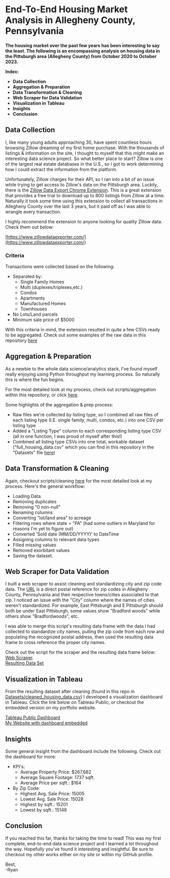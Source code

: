 <h1> 
End-To-End Housing Market Analysis in Allegheny County, Pennsylvania 
</h1>

<h4> 
The housing market over the past few years has been interesting to say the least. The following is an encompassing analysis on housing data in the Pittsburgh area (Allegheny County) from October 2020 to October 2023. <br>

Index: 
- Data Collection
- Aggregation & Preparation 
- Data Transformation & Cleaning 
- Web Scraper for Data Validation
- Visualization in Tableau
- Insights 
- Conclusion
</h4>

<h2>
Data Collection
</h2>
 
I, like many young adults approaching 30, have spent countless hours browsing Zillow dreaming of my first home purchase. With the thousands of listings & information on the site, I thought to myself that this might make an interesting data science project. So what better place to start? Zillow is one of the largest real estate databases in the U.S., so I got to work determining how I could extract the information from the platform. 

Unfortunately, Zillow charges for their API, so I ran into a bit of an issue while trying to get access to Zillow's data on the Pittsburgh area. Luckily, there is the [Zillow Data Export Chrome Extension](https://www.zillowdataexporter.com/). This is a great extension that provides a free trial to download up to 800 listings from Zillow at a time. Naturally it took some time using this extension to collect all transactions in Allegheny County over the last 3 years, but it paid off as I was able to wrangle every transaction. 

I highly recommend the extension to anyone looking for quality Zillow data. Check them out below:

[https://www.zillowdataexporter.com/](https://www.zillowdataexporter.com/)

<h3>
Criteria
</h3> 

Transactions were collected based on the following: 
- Separated by: 
    - Single Family Homes
    - Multi (duplexes/triplexes,etc.)
    - Condos
    - Apartments
    - Manufactured Homes
    - Townhouses 
- No Lots/Land parcels
- Minimum sale price of $5000

With this criteria in mind, the extension resulted in quite a few CSVs ready to be aggregated. Check out some examples of the raw data in this repository [here](https://github.com/ryanrmiller/Allegheny_County_Housing/tree/main/Datasets/raw)

<h2>
Aggregation & Preparation
</h2>

As a newbie to the whole data science/analytics stack, I've found myself really enjoying using Python throughput my learning process. So naturally this is where the fun begins. 

For the most detailed look at my process, check out scripts/aggregation within this repository, or click [here](https://github.com/ryanrmiller/Allegheny_County_Housing/blob/main/Scripts/aggregation.ipynb). 

Some highlights of the aggregation & prep process:

- Raw files we're collected by listing type, so I combined all raw files of each listing type (I.E. single family, multi, condos, etc.) into one CSV per listing type
- Added a "Listing Type" column to each corresponding listing type CSV (all in one function, I was proud of myself after this!)
- Combined all listing type CSVs into one total, workable dataset ("full_housing_data.csv" which you can find in this repository in the "Datasets" file [here](https://github.com/ryanrmiller/Allegheny_County_Housing/blob/main/Datasets/full_housing_data.csv))

<h2>
Data Transformation & Cleaning
</h2>

Again, checkout scripts/cleaning [here](https://github.com/ryanrmiller/Allegheny_County_Housing/blob/main/Scripts/cleaning.ipynb) for the most detailed look at my process. Here's the general workflow: 
- Loading Data
- Removing duplicates
- Removing "0 non-null"
- Renaming columns 
- Converting "lot/land area" to acreage
- Filtering rows where state = "PA" (had some outliers in Maryland for reasons I'm yet to figure out)
- Converted 'Sold date (MM/DD/YYYY)' to DateTime
- Assigning columns to relevant data types
- Filled missing values
- Removed exorbitant values
- Saving the dataset. 

<h2>
Web Scraper for Data Validation
</h2>

I built a web scraper to assist cleaning and standardizing city and zip code data. The [URL](https://www.zipdatamaps.com/en/us/zip-maps/pa/county/borders/allegheny-county-zip-code-map) is a direct postal reference for zip codes in Allegheny County, Pennsylvania and their respective towns/cities associated to that zip. I noticed an issue with the "City" column where the names of cities weren't standardized. For example, East Pittsburgh and E Pittsburgh should both be under East Pittsburgh, some values show "Bradford woods" while others show "Bradfordwoods", etc. 

I was able to merge this script's resulting data frame with the data I had collected to standardize city names, pulling the zip code from each row and populating the recognized postal address, then used the resulting data frame to cross reference the proper city names.

Check out the script for the scraper and the resulting data frame below: <br>
[Web Scraper](https://github.com/ryanrmiller/Allegheny_County_Housing/blob/main/Scripts/scraper.ipynb). <br>
[Resulting Data Set](https://github.com/ryanrmiller/Allegheny_County_Housing/blob/main/Datasets/zip_city_check.csv)
<h2>
Visualization in Tableau
</h2>

From the resulting dataset after cleaning (found in this repo in [Datasets/cleaned_housing_data.csv](https://github.com/ryanrmiller/Allegheny_County_Housing/blob/main/Datasets/cleaned_housing_data.csv)) I developed a visualization dashboard in Tableau. Click the link below on Tableau Public, or checkout the embedded version on my portfolio website.

[Tableau Public Dashboard](https://public.tableau.com/app/profile/ryan.miller5041/viz/HousingData_16995619245280/AlleghenyCountyHousingTransactionPricingData102020to102023) <br>
[My Website with dashboard embedded](......................)

<h2>
Insights
</h2>

Some general insight from the dashboard include the following. Check out the dashboard for more: 

- KPI's:
    - Average Property Price: $267,682
    - Average Square Footage: 1737 sqft. 
    - Average Price per sqft.: $164
- By Zip Code:
    - Highest Avg. Sale Price: 15005
    - Lowest Avg. Sale Price: 15028
    - Highest by sqft.: 15201
    - Lowest by sqft.: 15148

<h2>
Conclusion
</h2>

If you reached this far, thanks for taking the time to read! This was my first complete, end-to-end data science project and I learned a lot throughout the way. Hopefully you've found it interesting and insightful. Be sure to checkout my other works either on my site or within my GitHub profile. 

Best, <br>
-Ryan
